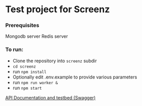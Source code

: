 # Test project for Screenz

### Prerequisites
Mongodb server
Redis server

### To run:
* Clone the repository into `screenz` subdir
* `cd screenz`
* run `npm install`
* Optionally edit .env.example to provide various parameters
* run `npm run worker &`
* run `npm start`


[API Documentation and testbed (Swagger)](http://screenz.shprota.com/api-docs)

